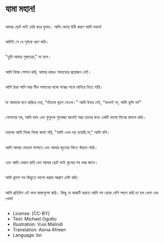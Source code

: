 # যামা মহান!

##
আমার ছোট ভাই দেরি করে ঘুমায়। আমি ভোরে উঠি কারণ আমি মহান!

##
আমিই সে যে সূর্যকে বরণ করি।

##
"তুমি আমার শুকতারা," মা বলে।

##
আমি নিজে গোসল করি, আমার কারও সাহায্যের প্রয়োজন নেই।

##
আমি ঠাণ্ডা পানি আর নীল সাবানের বাজে গন্ধের সাথে মানিয়ে নিতে পারি।

##
মা আমাকে মনে করিয়ে দেয়, "দাঁতকে ভুলে যেওনা।" আমি উত্তর দেই, "কখনই না, আমি ভুলি না!"

##
গোসলের পর, আমি দাদা এবং ফুফুকে শুভেচ্ছা জানাই আর তাদের জন্য একটি ভালো দিনের কামনা করি।

##
তারপর আমি নিজে নিজে জামা পরি, "আমি এখন বড় হয়েছি মা," আমি বলি।

##
আমি আমার বোতাম লাগাতে এবং আমার জুতোর ফিতে বাঁধতে পারি।

##
এবং আমি খেয়াল রাখি যেন আমার ছোট ভাই স্কুলের সব খবর জানে।

##
আমি ক্লাসে সব কিছুতে ভালো করার আপ্রাণ চেষ্টা করি।

##
আমি প্রতিদিন এই ভাল কাজগুলো করি। কিন্তু যে কাজটি করতে আমি সব থেকে বেশি পছন্দ করি তা হল খেলা এবং খেলা!

##
* License: [CC-BY]
* Text: Michael Oguttu
* Illustration: Vusi Malindi
* Translation: Asma Afreen
* Language: bn
